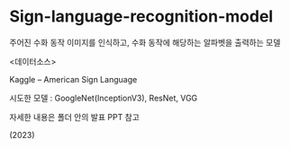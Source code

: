 # Sign-language-recognition-model

주어진 수화 동작 이미지를 인식하고, 수화 동작에 해당하는 알파벳을 출력하는 모델

<데이터소스>

Kaggle – American Sign Language

시도한 모델 : GoogleNet(InceptionV3), ResNet, VGG

자세한 내용은 폴더 안의 발표 PPT 참고

(2023)
